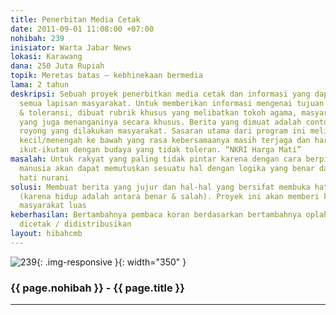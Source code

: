 ```yaml
---
title: Penerbitan Media Cetak
date: 2011-09-01 11:08:00 +07:00
nohibah: 239
inisiator: Warta Jabar News
lokasi: Karawang
dana: 250 Juta Rupiah
topik: Meretas batas – kebhinekaan bermedia
lama: 2 tahun
deskripsi: Sebuah proyek penerbitkan media cetak dan informasi yang dapat diakses
  semua lapisan masyarakat. Untuk memberikan informasi mengenai tujuan ke-bhinekaan
  & toleransi, dibuat rubrik khusus yang melibatkan tokoh agama, masyarakat, dan institusi
  yang juga menanganinya secara khusus. Berita yang dimuat adalah contoh-contoh kerjasama/gotong
  royong yang dilakukan masyarakat. Sasaran utama dari program ini meliputi masyarakat
  kecil/menengah ke bawah yang rasa kebersamaanya masih terjaga dan harapannya tidak
  ikut-ikutan dengan budaya yang tidak toleran. “NKRI Harga Mati”
masalah: Untuk rakyat yang paling tidak pintar karena dengan cara berpikir yang baik,
  manusia akan dapat memutuskan sesuatu hal dengan logika yang benar dan sesuai dengan
  hati nurani
solusi: Membuat berita yang jujur dan hal-hal yang bersifat membuka hati pembacanya
  (karena hidup adalah antara benar & salah). Proyek ini akan memberi keuntungan kepada
  masyarakat luas
keberhasilan: Bertambahnya pembaca koran berdasarkan bertambahnya oplah koran yang
  dicetak / didistribusikan
layout: hibahcmb
---
```


![239](/static/img/hibahcmb/239.png){: .img-responsive }{: width="350" }

### {{ page.nohibah }} - {{ page.title }}

---
